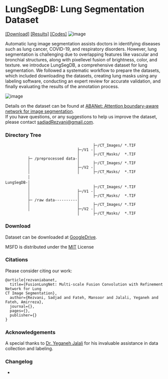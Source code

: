# LungSegDB: Lung Segmentation Dataset


[[Download]](https://drive.google.com/file/d/1EjzpPq0GhpmlMoSUqnJIdukg_QQDJtgq/view?usp=drive_link) [[Results]](https://github.com/sadjadrz/FusionLungNet/tree/main?tab=readme-ov-file#results) [[Codes]](https://github.com/sadjadrz/FusionLungNet)
![image](https://github.com/user-attachments/assets/c1b15a83-6e79-4694-8ce7-fe64a48cccc8)

Automatic lung image segmentation assists doctors in identifying diseases such as lung cancer, COVID-19, and respiratory disorders. However, lung segmentation is challenging due to overlapping features like vascular and bronchial structures, along with pixellevel fusion of brightness, color, and texture.
we introduce LungSegDB, a comprehensive dataset for lung segmentation. We followed a systematic workflow to prepare the datasets, which included downloading the datasets, creating lung masks using any labeling software, conducting an expert review for accurate validation, and finally evaluating the results of the annotation process.

![image](https://github.com/user-attachments/assets/4abab8f2-9a0a-4f40-92e8-b3e8c4991bf0)



Details on the dataset can be found at [ABANet: Attention boundary-aware network for image segmentation](https://doi.org/10.1111/exsy.13625).<br>
If you have questions, or any suggestions to help us improve the dataset, please contact sadjadRezvani@gmail.com.

### Directory Tree

                           
                               
```
                                       ├─/CT_Images/ *.TIF
                                ├─/V1 -│
                                │      ├─/CT_Masks/  *.TIF          
          ├─ /preprocessed data-│
          │                     │      ├─/CT_Images/ *.TIF
          │                     ├─/V2 -│
          │                     │      ├─/CT_Masks/  *.TIF 
          │　
LungSegDB-│　
          │                            ├─/CT_Images/ *.TIF
          │                     ├─/V1 -│
          │                     │      ├─/CT_Masks/  *.TIF          
          ├─ /raw data----------│
          │                     │      ├─/CT_Images/ *.TIF
          │                     ├─/V2 -│
                                │      ├─/CT_Masks/  *.TIF           
```

### Download 
Dataset can be downloaded at [GoogleDrive](https://drive.google.com/file/d/1EjzpPq0GhpmlMoSUqnJIdukg_QQDJtgq/view?usp=drive_link).

MSFD is distributed under the [MIT](https://github.com/sadjadrz/MFSD/blob/main/LICENSE) License


### Citations

Please consider citing our work:

```
@article{rezvaniabanet,
  title={FusionLungNet: Multi-scale Fusion Convolution with Refinement Network for Lung
CT Image Segmentation},
  author={Rezvani, Sadjad and Fateh, Mansoor and Jalali, Yeganeh and Fateh, Amirreza},
  journal={},
  pages={},
  publisher={}
}
```

### Acknowledgements
A special thanks to [Dr. Yeganeh Jalali](https://github.com/Jalali-Yeganeh) for his invaluable assistance in data collection and labeling. 
### Changelog 
* 


